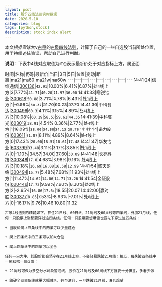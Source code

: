 ```yaml
---
layout: post
title: 股价四线法则实时数据
date: 2020-5-10
categories: blog
tags: [python,stock]
description: stock index alert
---
```



本文根据雪球大v[古泉](https://xueqiu.com/u/7148646888)的[古泉四线法则](https://xueqiu.com/7148646888/130498192)，计算了自己的一些自选股当前所处位置，用于持续追踪验证，帮助自己进行判断。

**说明**：下表中4线对应取值为`红色`表示最新价处于对应指标上方，属正面

时间|名称|代码|最新价|当日|3日|5日|位置|变动|距离|ma21|ma60|ma21w|ma60w
---|---|---|---|---|---|---|---|---
14:41:24|信维通信|[300136](https://xueqiu.com/S/SZ300136)|`42.91`|10.00%|6.41%|6.87%|处`4`线上方|3|7.77%|`41.71`|`40.20`|`41.97`|`36.00`
14:41:33|寒锐钴业|[300618](https://xueqiu.com/S/SZ300618)|`50.88`|3.71%|4.78%|6.43%|处`1`线上方|1|-6.98%|`50.37`|51.70|60.23|57.70
14:41:36|中科创达|[300496](https://xueqiu.com/S/SZ300496)|`60.3`|4.11%|3.15%|4.89%|处`4`线上方|3|10.08%|`60.19`|`58.53`|`59.61`|`44.35`
14:41:39|中科曙光|[603019](https://xueqiu.com/S/SH603019)|`38.91`|4.54%|0.36%|2.77%|处`4`线上方|1|16.08%|`38.00`|`34.58`|`34.13`|`28.76`
14:41:44|诺力股份|[603611](https://xueqiu.com/S/SH603611)|`21.87`|8.11%|4.89%|8.64%|处`4`线上方|0|17.43%|`20.00`|`18.57`|`18.61`|`17.48`
14:41:47|华友钴业|[603799](https://xueqiu.com/S/SH603799)|`33.48`|3.11%|3.17%|3.85%|处`1`线上方|0|-1.10%|34.57|34.00|37.60|`30.09`
14:41:48|长亮科技|[300348](https://xueqiu.com/S/SZ300348)|`17.0`|4.68%|3.98%|9.16%|处`4`线上方|3|10.18%|`16.69`|`16.08`|`16.58`|`12.99`
14:41:54|盛天网络|[300494](https://xueqiu.com/S/SZ300494)|`15.77`|5.48%|7.68%|11.93%|处`4`线上方|1|11.47%|`14.62`|`14.06`|`14.71`|`13.26`
14:41:54|金证股份|[600446](https://xueqiu.com/S/SH600446)|`17.72`|9.99%|7.90%|8.30%|处`2`线上方|2|-2.65%|`16.86`|`17.64`|18.55|20.07
14:42:00|赢时胜|[300377](https://xueqiu.com/S/SZ300377)|`8.85`|7.53%|-8.93%|-7.01%|处`0`线上方|0|-16.17%|9.76|10.46|10.80|11.32

```
古泉4线法则的精髓如下。抓住21日线、60日线、21周线及60周线等四条线，外加21月线，任何一只股票上涨都要穿过这四条线，任何一只股票要想爆雷也要先下穿过这四条线：

+ 当股价爬上四条线中的两条可以少量建仓

+ 爬上四条线中的三条可以加大仓位

+ 爬上四条线中的四条可以全仓

任何一只大牛，其股价都会坚守在21月线上方，不会轻易跌破21月线；相反，每跌破四条线中一条就减一些仓位：

+ 21周线可做为多空分水岭及警戒线，股价在21周线及60周线下方就要十分慎重，多看少做

+ 跌破全部四条线就要大幅减仓，甚至清仓，一旦跌破21月线，清仓观望
```